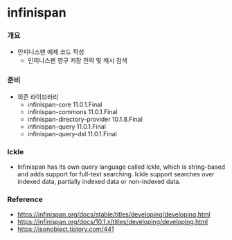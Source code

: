 # infinispan 

### 개요
- 인피니스팬 예제 코드 작성
    - 인피니스팬 영구 저장 전략 및 캐시 검색

### 준비
- 의존 라이브러리
    - infinispan-core 11.0.1.Final
    - infinispan-commons 11.0.1.Final
    - infinispan-directory-provider 10.1.8.Final
    - infinispan-query 11.0.1.Final
    - infinispan-query-dsl 11.0.1.Final
    
### Ickle
- Infinispan has its own query language called Ickle, which is string-based and adds support for full-text searching. Ickle support searches over indexed data, partially indexed data or non-indexed data.

### Reference
* https://infinispan.org/docs/stable/titles/developing/developing.html
* https://infinispan.org/docs/10.1.x/titles/developing/developing.html
* https://jsonobject.tistory.com/441

